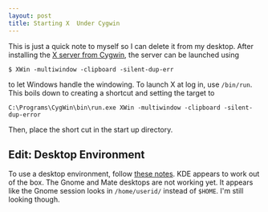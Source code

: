 ```yaml
---
layout: post
title: Starting X  Under Cygwin
---
```


This is just a quick note to myself so I can delete it from my desktop.
After installing the [X server from Cygwin][see], the server can be
launched using

    $ XWin -multiwindow -clipboard -silent-dup-err

to let Windows handle the windowing.  To launch X at log in, use
`/bin/run`.  This boils down to creating a shortcut and setting the
target to 

    C:\Programs\CygWin\bin\run.exe XWin -multiwindow -clipboard -silent-dup-error

Then, place the short cut in the start up directory.

<!--break-->

Edit: Desktop Environment
-------------------------

To use a desktop environment, follow [these notes][these].  KDE appears
to work out of the box.  The Gnome and Mate desktops are not working
yet.  It appears like the Gnome session looks in `/home/userid/` instead
of `$HOME`.  I'm still looking though.

[see]: http://x.cygwin.com/docs/ug/setup.html
[these]: http://x.cygwin.com/docs/ug/using.html


